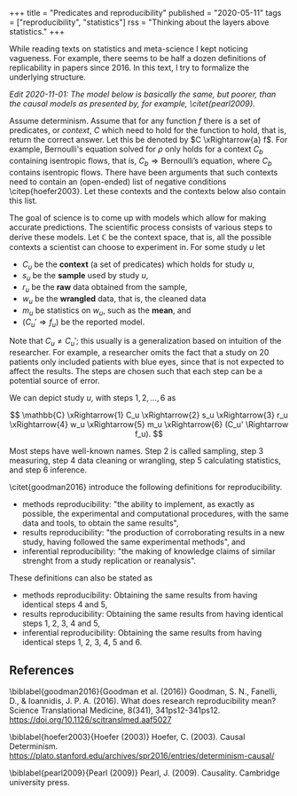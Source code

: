 +++
title = "Predicates and reproducibility"
published = "2020-05-11"
tags = ["reproducibility", "statistics"]
rss = "Thinking about the layers above statistics."
+++

While reading texts on statistics and meta-science I kept noticing vagueness.
For example, there seems to be half a dozen definitions of replicability in papers since 2016.
In this text, I try to formalize the underlying structure.

*Edit 2020-11-01: The model below is basically the same, but poorer, than the causal models as presented by, for example, \citet{pearl2009}.*

Assume determinism.
Assume that for any function $f$ there is a set of predicates, or *context*, $C$ which need to hold for the function to hold, that is, return the correct answer.
Let this be denoted by $C \xRightarrow{a} f$.
For example, Bernoulli's equation solved for $\rho$ only holds for a context $C_b$ containing isentropic flows, that is, $C_b \Rightarrow \text{Bernoulli's equation}$, where $C_b$ contains isentropic flows.
There have been arguments that such contexts need to contain an (open-ended) list of negative conditions \citep{hoefer2003}.
Let these contexts and the contexts below also contain this list.

The goal of science is to come up with models which allow for making accurate predictions.
The scientific process consists of various steps to derive these models.
Let $\mathbb{C}$ be the context space, that is, all the possible contexts a scientist can choose to experiment in.
For some study $u$ let

- $C_u$ be the **context** (a set of predicates) which holds for study $u$,
- $s_u$ be the **sample** used by study $u$,
- $r_u$ be the **raw** data obtained from the sample,
-	$w_u$ be the **wrangled** data, that is, the cleaned data
- $m_u$ be statistics on $w_u$, such as the **mean**, and
- $(C_u' \Rightarrow f_u)$ be the reported model.

Note that $C_u \neq C_u'$; this usually is a generalization based on intuition of the researcher.
For example, a researcher omits the fact that a study on 20 patients only included patients with blue eyes, since that is not expected to affect the results.
The steps are chosen such that each step can be a potential source of error.

We can depict study $u$, with steps $1, 2, ..., 6$ as

$$ \mathbb{C} \xRightarrow{1} C_u \xRightarrow{2} s_u \xRightarrow{3} r_u \xRightarrow{4} w_u \xRightarrow{5} m_u \xRightarrow{6} (C_u' \Rightarrow f_u). $$

Most steps have well-known names.
Step 2 is called sampling, step 3 measuring, step 4 data cleaning or wrangling, step 5 calculating statistics, and step 6 inference.

\citet{goodman2016} introduce the following definitions for reproducibility.

- methods reproducibility: "the ability to implement, as exactly as possible, the experimental and computational procedures, with the same data and tools, to obtain the same results",
- results reproducibility: "the production of corroborating results in a new study, having followed the same experimental methods", and
- inferential reproducibility: "the making of knowledge claims of similar strenght from a study replication or reanalysis".

These definitions can also be stated as

- methods reproducibility: Obtaining the same results from having identical steps 4 and 5,
- results reproducibility: Obtaining the same results from having identical steps 1, 2, 3, 4 and 5,
- inferential reproducibility: Obtaining the same results from having identical steps 1, 2, 3, 4, 5 and 6.

## References

\biblabel{goodman2016}{Goodman et al. (2016)}
Goodman, S. N., Fanelli, D., & Ioannidis, J. P. A. (2016). What does research reproducibility mean? Science Translational Medicine, 8(341), 341ps12-341ps12. https://doi.org/10.1126/scitranslmed.aaf5027

\biblabel{hoefer2003}{Hoefer (2003)}
Hoefer, C. (2003). Causal Determinism. https://plato.stanford.edu/archives/spr2016/entries/determinism-causal/

\biblabel{pearl2009}{Pearl (2009)} 
Pearl, J. (2009). Causality. Cambridge university press.

